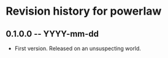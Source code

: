 # Revision history for powerlaw

## 0.1.0.0 -- YYYY-mm-dd

* First version. Released on an unsuspecting world.
